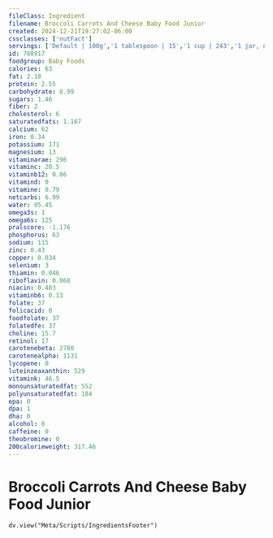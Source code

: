 ```yaml
---
fileClass: Ingredient
filename: Broccoli Carrots And Cheese Baby Food Junior
created: 2024-12-21T19:27:02-06:00
cssclasses: ['nutFact']
servings: ['Default | 100g','1 tablespoon | 15','1 cup | 243','1 jar, nfs | 170','1 gerber 3rd foods | 170']
id: 788917
foodgroup: Baby Foods
calories: 63
fat: 2.18
protein: 2.55
carbohydrate: 8.99
sugars: 1.46
fiber: 2
cholesterol: 6
saturatedfats: 1.167
calcium: 62
iron: 0.34
potassium: 171
magnesium: 13
vitaminarae: 296
vitaminc: 20.5
vitaminb12: 0.06
vitamind: 0
vitamine: 0.79
netcarbs: 6.99
water: 85.45
omega3s: 1
omega6s: 125
pralscore: -1.176
phosphorus: 63
sodium: 115
zinc: 0.43
copper: 0.034
selenium: 3
thiamin: 0.046
riboflavin: 0.068
niacin: 0.483
vitaminb6: 0.13
folate: 37
folicacid: 0
foodfolate: 37
folatedfe: 37
choline: 15.7
retinol: 17
carotenebeta: 2780
carotenealpha: 1131
lycopene: 0
luteinzeaxanthin: 529
vitamink: 46.5
monounsaturatedfat: 552
polyunsaturatedfat: 184
epa: 0
dpa: 1
dha: 0
alcohol: 0
caffeine: 0
theobromine: 0
200calorieweight: 317.46
---
```


# Broccoli Carrots And Cheese Baby Food Junior

```dataviewjs
dv.view("Meta/Scripts/IngredientsFooter")
```